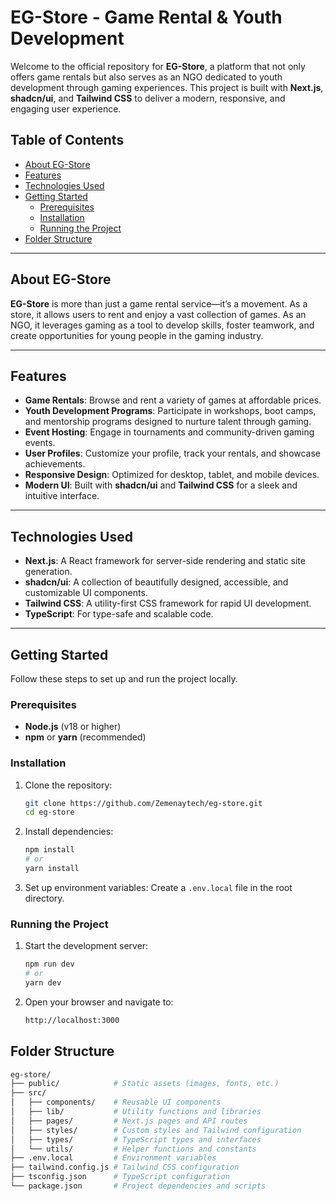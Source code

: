 
# EG-Store - Game Rental & Youth Development

Welcome to the official repository for **EG-Store**, a platform that not only offers game rentals but also serves as an NGO dedicated to youth development through gaming experiences. This project is built with **Next.js**, **shadcn/ui**, and **Tailwind CSS** to deliver a modern, responsive, and engaging user experience.

## Table of Contents

- [About EG-Store](#about-eg-store)
- [Features](#features)
- [Technologies Used](#technologies-used)
- [Getting Started](#getting-started)
  - [Prerequisites](#prerequisites)
  - [Installation](#installation)
  - [Running the Project](#running-the-project)
- [Folder Structure](#folder-structure)


---

## About EG-Store

**EG-Store** is more than just a game rental service—it’s a movement. As a store, it allows users to rent and enjoy a vast collection of games. As an NGO, it leverages gaming as a tool to develop skills, foster teamwork, and create opportunities for young people in the gaming industry.

---

## Features

- **Game Rentals**: Browse and rent a variety of games at affordable prices.
- **Youth Development Programs**: Participate in workshops, boot camps, and mentorship programs designed to nurture talent through gaming.
- **Event Hosting**: Engage in tournaments and community-driven gaming events.
- **User Profiles**: Customize your profile, track your rentals, and showcase achievements.
- **Responsive Design**: Optimized for desktop, tablet, and mobile devices.
- **Modern UI**: Built with **shadcn/ui** and **Tailwind CSS** for a sleek and intuitive interface.

---

## Technologies Used

- **Next.js**: A React framework for server-side rendering and static site generation.
- **shadcn/ui**: A collection of beautifully designed, accessible, and customizable UI components.
- **Tailwind CSS**: A utility-first CSS framework for rapid UI development.
- **TypeScript**: For type-safe and scalable code.

---

## Getting Started

Follow these steps to set up and run the project locally.

### Prerequisites

- **Node.js** (v18 or higher)
- **npm** or **yarn** (recommended)

### Installation

1. Clone the repository:
   ```bash
   git clone https://github.com/Zemenaytech/eg-store.git
   cd eg-store
   ```
2. Install dependencies:
    ```bash
    npm install
    # or
    yarn install
    ```
3. Set up environment variables:
   Create a `.env.local` file in the root directory.

### Running the Project

1. Start the development server:
   ```bash
   npm run dev
   # or
   yarn dev
   ```
2. Open your browser and navigate to:
   ```bash
   http://localhost:3000
   ```

## Folder Structure
```bash
eg-store/
├── public/            # Static assets (images, fonts, etc.)
├── src/
│   ├── components/    # Reusable UI components
│   ├── lib/           # Utility functions and libraries
│   ├── pages/         # Next.js pages and API routes
│   ├── styles/        # Custom styles and Tailwind configuration
│   ├── types/         # TypeScript types and interfaces
│   └── utils/         # Helper functions and constants
├── .env.local         # Environment variables
├── tailwind.config.js # Tailwind CSS configuration
├── tsconfig.json      # TypeScript configuration
└── package.json       # Project dependencies and scripts
```

